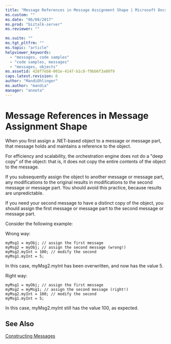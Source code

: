 ```yaml
---
title: "Message References in Message Assignment Shape | Microsoft Docs"
ms.custom: ""
ms.date: "06/08/2017"
ms.prod: "biztalk-server"
ms.reviewer: ""

ms.suite: ""
ms.tgt_pltfrm: ""
ms.topic: "article"
helpviewer_keywords: 
  - "messages, code samples"
  - "code samples, messages"
  - "messages, objects"
ms.assetid: 428f7eb8-001e-4147-b1c8-f9bb6f3a80f9
caps.latest.revision: 6
author: "MandiOhlinger"
ms.author: "mandia"
manager: "anneta"
---
```

# Message References in Message Assignment Shape
When you first assign a .NET-based object to a message or message part, that message holds and maintains a reference to the object.  
  
 For efficiency and scalability, the orchestration engine does not do a "deep copy" of the object: that is, it does not copy the entire contents of the object to the message.  
  
 If you subsequently assign the object to another message or message part, any modifications to the original results in modifications to the second message or message part. You should avoid this practice, because results are unpredictable.  
  
 If you need your second message to have a distinct copy of the object, you should assign the first message or message part to the second message or message part.  
  
 Consider the following example:  
  
 Wrong way:  
  
```  
myMsg1 = myObj; // assign the first message  
myMsg2 = myObj; // assign the second message (wrong!)  
myMsg2.myInt = 100; // modify the second  
myMsg1.myInt = 5;  
```  
  
 In this case, myMsg2.myInt has been overwritten, and now has the value 5.  
  
 Right way:  
  
```  
myMsg1 = myObj; // assign the first message  
myMsg2 = myMsg1; // assign the second message (right!)  
myMsg2.myInt = 100; // modify the second  
myMsg1.myInt = 5;  
```  
  
 In this case, myMsg2.myInt still has the value 100, as expected.  
  
## See Also  
 [Constructing Messages](../core/constructing-messages.md)